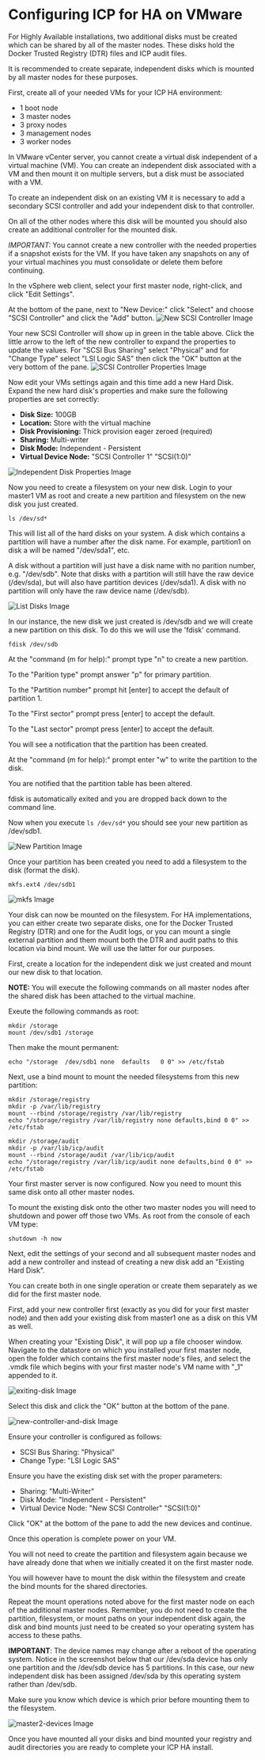 # Configuring ICP for HA on VMware

For Highly Available installations, two additional disks must be created which can be shared by all of the master nodes. These disks hold the Docker Trusted Registry (DTR) files and ICP audit files.

It is recommended to create separate, independent disks which is mounted by all master nodes for these purposes.

First, create all of your needed VMs for your ICP HA environment:
 * 1 boot node
 * 3 master nodes
 * 3 proxy nodes
 * 3 management nodes
 * 3 worker nodes

In VMware vCenter server, you cannot create a virtual disk independent of a virtual machine (VM).  You can create an independent disk associated with a VM and then mount it on multiple servers, but a disk must be associated with a VM.

To create an independent disk on an existing VM it is necessary to add a secondary SCSI controller and add your independent disk to that controller.

On all of the other nodes where this disk will be mounted you should also create an additional controller for the mounted disk.

*IMPORTANT:* You cannot create a new controller with the needed properties if a snapshot exists for the VM.  If you have taken any snapshots on any of your virtual machines you must consolidate or delete them before continuing.

In the vSphere web client, select your first master node, right-click, and click "Edit Settings".

At the bottom of the pane, next to "New Device:" click "Select" and choose "SCSI Controller" and click the "Add" button.
![New SCSI Controller Image](vmware-ha/new-scsi-controller.png "New SCSI Controller")

Your new SCSI Controller will show up in green in the table above.  Click the little arrow to the left of the new controller to expand the properties to update the values.  For "SCSI Bus Sharing" select "Physical" and for "Change Type" select "LSI Logic SAS" then click the "OK" button at the very bottom of the pane.
![SCSI Controller Properties Image](vmware-ha/scsi-controller-props.png "SCSI Controller Properties")

Now edit your VMs settings again and this time add a new Hard Disk.  Expand the new hard disk's properties and make sure the following properties are set correctly:
  * __Disk Size:__ 100GB
  * __Location:__ Store with the virtual machine
  * __Disk Provisioning:__ Thick provision eager zeroed (required)
  * __Sharing:__ Multi-writer
  * __Disk Mode:__ Independent - Persistent
  * __Virtual Device Node:__ "SCSI Controller 1" "SCSI(1:0)"

![Independent Disk Properties Image](vmware-ha/Ind-disk-props.png "Independent Disk Properties")

Now you need to create a filesystem on your new disk.  Login to your master1 VM as root and create a new partition and filesystem on the new disk you just created.

```
ls /dev/sd*
```

This will list all of the hard disks on your system.  A disk which contains a partition will have a number after the disk name.  For example, partition1 on disk a will be named "/dev/sda1", etc.

A disk without a partition will just have a disk name with no parition number, e.g. "/dev/sdb".  Note that disks with a partition will still have the raw device (/dev/sda), but will also have partition devices (/dev/sda1).  A disk with no partition will only have the raw device name (/dev/sdb).

![List Disks Image](vmware-ha/list-disks.png "List Disks")

In our instance, the new disk we just created is /dev/sdb and we will create a new partition on this disk. To do this we will use the 'fdisk' command.

```
fdisk /dev/sdb
```

At the "command (m for help):" prompt type "n" to create a new partition.

To the "Parition type" prompt answer "p" for primary partition.

To the "Partition number" prompt hit [enter] to accept the default of partition 1.

To the "First sector" prompt press [enter] to accept the default.

To the "Last sector" prompt press [enter] to accept the default.

You will see a notification that the partition has been created.

At the "command (m for help):" prompt enter "w" to write the partition to the disk.

You are notified that the partition table has been altered.

fdisk is automatically exited and you are dropped back down to the command line.

Now when you execute `ls /dev/sd*` you should see your new partition as /dev/sdb1.

![New Partition Image](vmware-ha/new-partition.png "Create a partition on your new disk")

Once your partition has been created you need to add a filesystem to the disk (format the disk).

```
mkfs.ext4 /dev/sdb1
```


![mkfs Image](vmware-ha/mkfs.png "Create a filesystem on your new disk")

Your disk can now be mounted on the filesystem.  For HA implementations, you can either create two separate disks, one for the Docker Trusted Registry (DTR) and one for the Audit logs, or you can mount a single external partition and them mount both the DTR and audit paths to this location via bind mount.  We will use the latter for our purposes.

First, create a location for the independent disk we just created and mount our new disk to that location.

__NOTE:__ You will execute the following commands on all master nodes after the shared disk has been attached to the virtual machine.

Exeute the following commands as root:

```
mkdir /storage
mount /dev/sdb1 /storage
```

Then make the mount permanent:

```
echo "/storage  /dev/sdb1 none  defaults   0 0" >> /etc/fstab
```

Next, use a bind mount to mount the needed filesystems from this new partition:

```
mkdir /storage/registry
mkdir -p /var/lib/registry
mount --rbind /storage/registry /var/lib/registry
echo "/storage/registry /var/lib/registry none defaults,bind 0 0" >> /etc/fstab
```
```
mkdir /storage/audit
mkdir -p /var/lib/icp/audit
mount --rbind /storage/audit /var/lib/icp/audit
echo "/storage/registry /var/lib/icp/audit none defaults,bind 0 0" >> /etc/fstab
```

Your first master server is now configured.  Now you need to mount this same disk onto all other master nodes.

To mount the existing disk onto the other two master nodes you will need to shutdown and power off those two VMs.  As root from the console of each VM type:

`shutdown -h now`

Next, edit the settings of your second and all subsequent master nodes and add a new controller and instead of creating a new disk add an "Existing Hard Disk".

You can create both in one single operation or create them separately as we did for the first master node.

First, add your new controller first (exactly as you did for your first master node) and then add your existing disk from master1 one as a disk on this VM as well.

When creating your "Existing Disk", it will pop up a file chooser window.  Navigate to the datastore on which you installed your first master node, open the folder which contains the first master node's files, and select the .vmdk file which begins with your first master node's VM name with "_1" appended to it.

![exiting-disk Image](vmware-ha/existing-disk-vmdk.png "Select the correct VMDK")

Select this disk and click the "OK" button at the bottom of the pane.

![new-controller-and-disk Image](vmware-ha/new-controller-and-disk.png "Add an Existing Disk and controller at the same time")

Ensure your controller is configured as follows:
  * SCSI Bus Sharing: "Physical"
  * Change Type: "LSI Logic SAS"

Ensure you have the existing disk set with the proper parameters:
  * Sharing: "Multi-Writer"
  * Disk Mode: "Independent - Persistent"
  * Virtual Device Node: "New SCSI Controller" "SCSI(1:0)"

Click "OK" at the bottom of the pane to add the new devices and continue.

Once this operation is complete power on your VM.

You will not need to create the partition and filesystem again because we have already done that when we initially created it on the first master node.

You will however have to mount the disk within the filesystem and create the bind mounts for the shared directories.

Repeat the mount operations noted above for the first master node on each of the additional master nodes.  Remember, you do not need to create the partition, filesystem, or mount paths on your independent disk again, the disk and bind mounts just need to be created so your operating system has access to these paths.

__IMPORTANT__: The device names may change after a reboot of the operating system.  Notice in the screenshot below that our /dev/sda device has only one partition and the /dev/sdb device has 5 partitions.  In this case, our new independent disk has been assigned /dev/sda by this operating system rather than /dev/sdb.

Make sure you know which device is which prior before mounting them to the filesystem.

![master2-devices Image](vmware-ha/master2-devices.png "Changing Device Names")

Once you have mounted all your disks and bind mounted your registry and audit directories you are ready to complete your ICP HA install.
